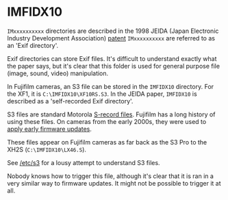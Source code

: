 # IMFIDX10
`IMxxxxxxxxxx` directories are described in the 1998 JEIDA (Japan Electronic Industry Development Association) [patent](http://www.awm.jp/~yoya/cache/www.clavis.ne.jp/~hre/files/Exifj.pdf)
`IMxxxxxxxxxx` are referred to as an 'Exif directory'.

Exif directories can store Exif files. It's difficult to understand exactly what the paper says, but it's clear that this folder
is used for general purpose file (image, sound, video) manipulation.

In Fujifilm cameras, an S3 file can be stored in the `IMFIDX10` directory. For the XF1, it is `C:\IMFIDX10\XF10RS.S3`.
In the JEIDA paper, `IMFIDX10` is described as a 'self-recorded Exif directory'.

S3 files are standard Motorola [S-record files](https://en.wikipedia.org/wiki/SREC_(file_format)). Fujifilm has a long history of using these files.
On cameras from the early 2000s, they were used to [apply early firmware updates](https://www.dpreview.com/forums/thread/430068).

These files appear on Fujifilm cameras as far back as the S3 Pro to the XH2S (`C:\IMFIDX10\LX46.S`).

See [/etc/s3](https://github.com/fujihack/fujihack/tree/master/etc/s3) for a lousy attempt to understand S3 files.

Nobody knows how to trigger this file, although it's clear that it is ran in a very similar way to firmware updates. It might not be possible to trigger it at all.

